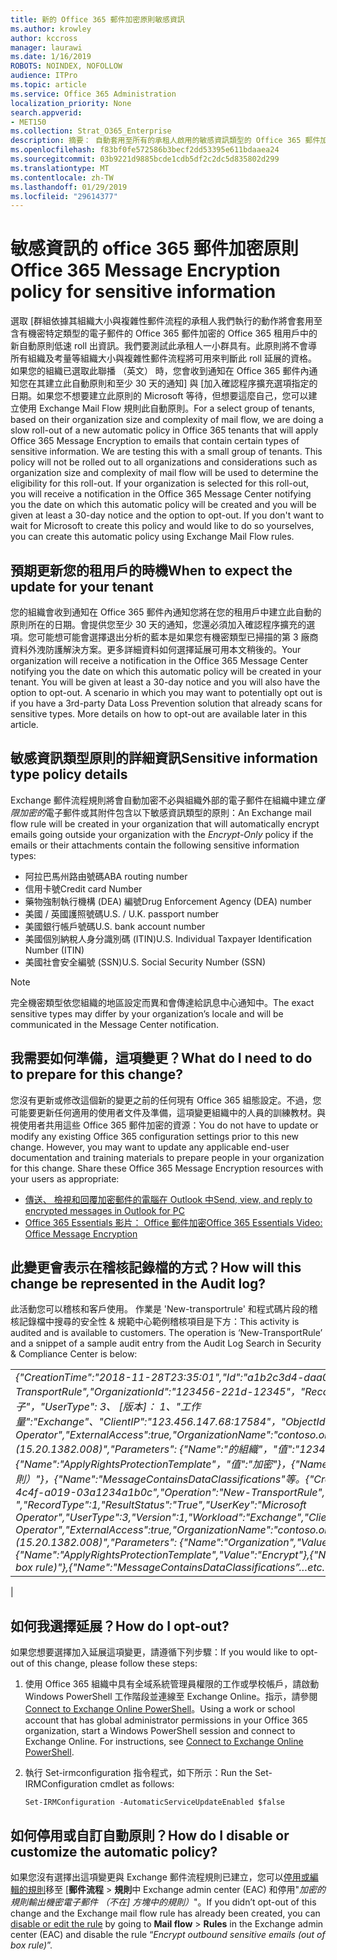 ```yaml
---
title: 新的 Office 365 郵件加密原則敏感資訊
ms.author: krowley
author: kccross
manager: laurawi
ms.date: 1/16/2019
ROBOTS: NOINDEX, NOFOLLOW
audience: ITPro
ms.topic: article
ms.service: Office 365 Administration
localization_priority: None
search.appverid:
- MET150
ms.collection: Strat_O365_Enterprise
description: 摘要： 自動套用至所有的承租人啟用的敏感資訊類型的 Office 365 郵件加密原則。
ms.openlocfilehash: f83bf0fe572586b3becf2dd53395e611bdaaea24
ms.sourcegitcommit: 03b9221d9885bcde1cdb5df2c2dc5d835802d299
ms.translationtype: MT
ms.contentlocale: zh-TW
ms.lasthandoff: 01/29/2019
ms.locfileid: "29614377"
---
```

# <a name="office-365-message-encryption-policy-for-sensitive-information"></a><span data-ttu-id="1aca1-103">敏感資訊的 office 365 郵件加密原則</span><span class="sxs-lookup"><span data-stu-id="1aca1-103">Office 365 Message Encryption policy for sensitive information</span></span>

<span data-ttu-id="1aca1-p101">選取 [群組依據其組織大小與複雜性郵件流程的承租人我們執行的動作將會套用至含有機密特定類型的電子郵件的 Office 365 郵件加密的 Office 365 租用戶中的新自動原則低速 roll 出資訊。我們要測試此承租人一小群具有。此原則將不會導所有組織及考量等組織大小與複雜性郵件流程將可用來判斷此 roll 延展的資格。如果您的組織已選取此聯播 （英文） 時，您會收到通知在 Office 365 郵件內通知您在其建立此自動原則和至少 30 天的通知] 與 [加入確認程序擴充選項指定的日期。如果您不想要建立此原則的 Microsoft 等待，但想要這麼自己，您可以建立使用 Exchange Mail Flow 規則此自動原則。</span><span class="sxs-lookup"><span data-stu-id="1aca1-p101">For a select group of tenants, based on their organization size and complexity of mail flow, we are doing a slow roll-out of a new automatic policy in Office 365 tenants that will apply Office 365 Message Encryption to emails that contain certain types of sensitive information. We are testing this with a small group of tenants. This policy will not be rolled out to all organizations and considerations such as organization size and complexity of mail flow will be used to determine the eligibility for this roll-out. If your organization is selected for this roll-out, you will receive a notification in the Office 365 Message Center notifying you the date on which this automatic policy will be created and you will be given at least a 30-day notice and the option to opt-out. If you don't want to wait for Microsoft to create this policy and would like to do so yourselves, you can create this automatic policy using Exchange Mail Flow rules.</span></span>

## <a name="when-to-expect-the-update-for-your-tenant"></a><span data-ttu-id="1aca1-107">預期更新您的租用戶的時機</span><span class="sxs-lookup"><span data-stu-id="1aca1-107">When to expect the update for your tenant</span></span>

<span data-ttu-id="1aca1-p102">您的組織會收到通知在 Office 365 郵件內通知您將在您的租用戶中建立此自動的原則所在的日期。會提供您至少 30 天的通知，您還必須加入確認程序擴充的選項。您可能想可能會選擇退出分析的藍本是如果您有機密類型已掃描的第 3 廠商資料外洩防護解決方案。更多詳細資料如何選擇延展可用本文稍後的。</span><span class="sxs-lookup"><span data-stu-id="1aca1-p102">Your organization will receive a notification in the Office 365 Message Center notifying you the date on which this automatic policy will be created in your tenant. You will be given at least a 30-day notice and you will also have the option to opt-out. A scenario in which you may want to potentially opt out is if you have a 3rd-party Data Loss Prevention solution that already scans for sensitive types. More details on how to opt-out are available later in this article.</span></span>

## <a name="sensitive-information-type-policy-details"></a><span data-ttu-id="1aca1-111">敏感資訊類型原則的詳細資訊</span><span class="sxs-lookup"><span data-stu-id="1aca1-111">Sensitive information type policy details</span></span>

<span data-ttu-id="1aca1-112">Exchange 郵件流程規則將會自動加密不必與組織外部的電子郵件在組織中建立*僅限加密的*電子郵件或其附件包含以下敏感資訊類型的原則：</span><span class="sxs-lookup"><span data-stu-id="1aca1-112">An Exchange mail flow rule will be created in your organization that will automatically encrypt emails going outside your organization with the *Encrypt-Only* policy if the emails or their attachments contain the following sensitive information types:</span></span>

- <span data-ttu-id="1aca1-113">阿拉巴馬州路由號碼</span><span class="sxs-lookup"><span data-stu-id="1aca1-113">ABA routing number</span></span>
- <span data-ttu-id="1aca1-114">信用卡號</span><span class="sxs-lookup"><span data-stu-id="1aca1-114">Credit card Number</span></span>
- <span data-ttu-id="1aca1-115">藥物強制執行機構 (DEA) 編號</span><span class="sxs-lookup"><span data-stu-id="1aca1-115">Drug Enforcement Agency (DEA) number</span></span>
- <span data-ttu-id="1aca1-p103">美國 / 英國護照號碼</span><span class="sxs-lookup"><span data-stu-id="1aca1-p103">U.S. / U.K. passport number</span></span>
- <span data-ttu-id="1aca1-118">美國銀行帳戶號碼</span><span class="sxs-lookup"><span data-stu-id="1aca1-118">U.S. bank account number</span></span>
- <span data-ttu-id="1aca1-119">美國個別納稅人身分識別碼 (ITIN)</span><span class="sxs-lookup"><span data-stu-id="1aca1-119">U.S. Individual Taxpayer Identification Number (ITIN)</span></span>
- <span data-ttu-id="1aca1-120">美國社會安全編號 (SSN)</span><span class="sxs-lookup"><span data-stu-id="1aca1-120">U.S. Social Security Number (SSN)</span></span>

> [!Note]
> <span data-ttu-id="1aca1-121">完全機密類型依您組織的地區設定而異和會傳達給訊息中心通知中。</span><span class="sxs-lookup"><span data-stu-id="1aca1-121">The exact sensitive types may differ by your organization’s locale and will be communicated in the Message Center notification.</span></span>

## <a name="what-do-i-need-to-do-to-prepare-for-this-change"></a><span data-ttu-id="1aca1-122">我需要如何準備，這項變更？</span><span class="sxs-lookup"><span data-stu-id="1aca1-122">What do I need to do to prepare for this change?</span></span>

<span data-ttu-id="1aca1-p104">您沒有更新或修改這個新的變更之前的任何現有 Office 365 組態設定。不過，您可能要更新任何適用的使用者文件及準備，這項變更組織中的人員的訓練教材。與視使用者共用這些 Office 365 郵件加密的資源：</span><span class="sxs-lookup"><span data-stu-id="1aca1-p104">You do not have to update or modify any existing Office 365 configuration settings prior to this new change. However, you may want to update any applicable end-user documentation and training materials to prepare people in your organization for this change. Share these Office 365 Message Encryption resources with your users as appropriate:</span></span>

- [<span data-ttu-id="1aca1-126">傳送、 檢視和回覆加密郵件的電腦在 Outlook 中</span><span class="sxs-lookup"><span data-stu-id="1aca1-126">Send, view, and reply to encrypted messages in Outlook for PC</span></span>](https://support.office.com/article/send-view-and-reply-to-encrypted-messages-in-outlook-for-pc-eaa43495-9bbb-4fca-922a-df90dee51980)
- [<span data-ttu-id="1aca1-127">Office 365 Essentials 影片： Office 郵件加密</span><span class="sxs-lookup"><span data-stu-id="1aca1-127">Office 365 Essentials Video: Office Message Encryption</span></span>](https://youtu.be/CQR0cG_iEUc)

## <a name="how-will-this-change-be-represented-in-the-audit-log"></a><span data-ttu-id="1aca1-128">此變更會表示在稽核記錄檔的方式？</span><span class="sxs-lookup"><span data-stu-id="1aca1-128">How will this change be represented in the Audit log?</span></span>

<span data-ttu-id="1aca1-p105">此活動您可以稽核和客戶使用。 作業是 'New-transportrule' 和程式碼片段的稽核記錄檔中搜尋的安全性 & 規範中心範例稽核項目是下方：</span><span class="sxs-lookup"><span data-stu-id="1aca1-p105">This activity is audited and is available to customers.  The operation is ‘New-TransportRule’ and a snippet of a sample audit entry from the Audit Log Search in Security & Compliance Center is below:</span></span>

|     |
| --- |
| <span data-ttu-id="1aca1-131">*{"CreationTime":"2018-11-28T23:35:01","Id":"a1b2c3d4-daa0-4c4f-a019-03a1234a1b0c","Operation":"New-TransportRule","OrganizationId":"123456-221d-12345"，"RecordType": 1、"ResultStatus":"True"、"UserKey":"Microsoft 運算子"，"UserType": 3、 [版本]： 1、"工作量":"Exchange"、"ClientIP":"123.456.147.68:17584"，"ObjectId"：""，"UserId":"Microsoft Operator","ExternalAccess":true,"OrganizationName":"contoso.onmicrosoft.com","OriginatingServer":"CY4PR13MBXXXX (15.20.1382.008)","Parameters": {"Name":"的組織"，"值":"123456 221 d-12346"{"Name":"ApplyRightsProtectionTemplate"，"值":"加密"}，{"Name":"Name"，"值":"加密外寄機密電子郵件 （不在] 方塊中的規則）"}，{"Name":"MessageContainsDataClassifications"等。*</span><span class="sxs-lookup"><span data-stu-id="1aca1-131">*{"CreationTime":"2018-11-28T23:35:01","Id":"a1b2c3d4-daa0-4c4f-a019-03a1234a1b0c","Operation":"New-TransportRule","OrganizationId":"123456-221d-12345 ","RecordType":1,"ResultStatus":"True","UserKey":"Microsoft Operator","UserType":3,"Version":1,"Workload":"Exchange","ClientIP":"123.456.147.68:17584","ObjectId":"","UserId":"Microsoft Operator","ExternalAccess":true,"OrganizationName":"contoso.onmicrosoft.com","OriginatingServer":"CY4PR13MBXXXX (15.20.1382.008)","Parameters": {"Name":"Organization","Value":"123456-221d-12346"{"Name":"ApplyRightsProtectionTemplate","Value":"Encrypt"},{"Name":"Name","Value":"Encrypt outbound sensitive emails (out of box rule)"},{"Name":"MessageContainsDataClassifications”…etc.*</span></span>
 |

## <a name="how-do-i-opt-out"></a><span data-ttu-id="1aca1-132">如何我選擇延展？</span><span class="sxs-lookup"><span data-stu-id="1aca1-132">How do I opt-out?</span></span>

<span data-ttu-id="1aca1-133">如果您想要選擇加入延展這項變更，請遵循下列步驟：</span><span class="sxs-lookup"><span data-stu-id="1aca1-133">If you would like to opt-out of this change, please follow these steps:</span></span>

1. <span data-ttu-id="1aca1-p106">使用 Office 365 組織中具有全域系統管理員權限的工作或學校帳戶，請啟動 Windows PowerShell 工作階段並連線至 Exchange Online。指示，請參閱[Connect to Exchange Online PowerShell](https://aka.ms/exopowershell)。</span><span class="sxs-lookup"><span data-stu-id="1aca1-p106">Using a work or school account that has global administrator permissions in your Office 365 organization, start a Windows PowerShell session and connect to Exchange Online. For instructions, see [Connect to Exchange Online PowerShell](https://aka.ms/exopowershell).</span></span>
2. <span data-ttu-id="1aca1-136">執行 Set-irmconfiguration 指令程式，如下所示：</span><span class="sxs-lookup"><span data-stu-id="1aca1-136">Run the Set-IRMConfiguration cmdlet as follows:</span></span>

   ```
   Set-IRMConfiguration -AutomaticServiceUpdateEnabled $false
   ```

## <a name="how-do-i-disable-or-customize-the-automatic-policy"></a><span data-ttu-id="1aca1-137">如何停用或自訂自動原則？</span><span class="sxs-lookup"><span data-stu-id="1aca1-137">How do I disable or customize the automatic policy?</span></span>

<span data-ttu-id="1aca1-138">如果您沒有選擇出這項變更與 Exchange 郵件流程規則已建立，您可以[停用或編輯的規則](https://docs.microsoft.com/exchange/security-and-compliance/mail-flow-rules/manage-mail-flow-rules#enable-or-disable-a-mail-flow-rule)移至 [**郵件流程** > **規則**中 Exchange admin center (EAC) 和停用"*加密的規則輸出機密電子郵件 （不在] 方塊中的規則）*"。</span><span class="sxs-lookup"><span data-stu-id="1aca1-138">If you didn’t opt-out of this change and the Exchange mail flow rule has already been created, you can [disable or edit the rule](https://docs.microsoft.com/exchange/security-and-compliance/mail-flow-rules/manage-mail-flow-rules#enable-or-disable-a-mail-flow-rule) by going to **Mail flow** > **Rules** in the Exchange admin center (EAC) and disable the rule “*Encrypt outbound sensitive emails (out of box rule)*”.</span></span>
